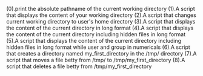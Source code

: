 (0).print the absolute pathname of the current working directory
(1).A script that displays the content of your working directory
(2).A script that changes current working directory to user's home directory
(3).A script that displays the content of the current directory in long format
(4).A script that displays the content of the current directory including hidden files in long format
(5).A script that displays the content of the current directory including hidden files in long format while user and group in numericals
(6).A script that creates a directory named my_first_directory in the /tmp/ directory
(7).A script that moves a file betty from /tmp/ to /tmp/my_first_directory
(8).A script that deletes a file betty from /tmp/my_first_directory


